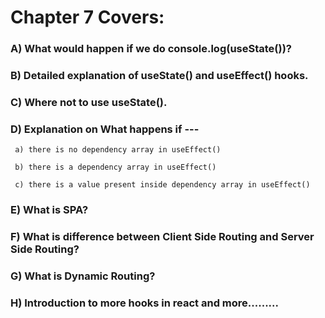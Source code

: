# Chapter 7 Covers:

### A) What would happen if we do console.log(useState())?
### B) Detailed explanation of useState() and useEffect() hooks.
### C) Where not to use useState().
### D) Explanation on What happens if --- 
` a) there is no dependency array in useEffect()`

` b) there is a dependency array in useEffect()` 

` c) there is a value present inside dependency array in useEffect()`

### E) What is SPA?
### F) What is difference between Client Side Routing and Server Side Routing?
### G) What is Dynamic Routing?
### H) Introduction to more hooks in react and more.........
